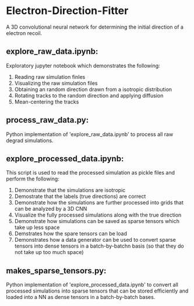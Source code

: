 # Electron-Direction-Fitter
A 3D convolutional neural network for determining the initial direction of a electron recoil.

## explore_raw_data.ipynb:
Exploratory jupyter notebook which demonstrates the following:
1. Reading raw simulation finles
2. Visualizing the raw simulation files 
3. Obtaining an random direction drawn from a isotropic distribution
4. Rotating tracks to the random direction and applying diffusion
5. Mean-centering the tracks 

## process_raw_data.py:
Python implementation of 'explore_raw_data.ipynb' to process all raw degrad simulations.

## explore_processed_data.ipynb:
This script is used to read the processed simulation as pickle files and perform the following:
1. Demonstrate that the simulations are isotropic
2. Demostrate that the labels (true directions) are correct
3. Demonstrate how the simulations are further processed into grids that can be analyzed by a 3D CNN
4. Visualize the fully processed simulations along with the true direction
5. Demonstrate how simulations can be saved as sparse tensors which take up less space
6. Demstrates how the spare tensors can be load
7. Demonstrates how a data generator can be used to convert sparse tensors into dense tensors in a batch-by-batchn basis (so that they do not take up too much space)

## makes_sparse_tensors.py:
Python implementation of 'explore_processed_data.ipynb' to convert all processed simulations into sparse tensors that can be stored efficiently and loaded into a NN as dense tensors in a batch-by-batch bases.

